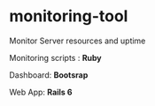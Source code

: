 # monitoring-tool
Monitor Server resources and uptime 

Monitoring scripts : **Ruby**

Dashboard: **Bootsrap**

Web App: **Rails 6**
